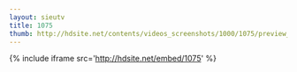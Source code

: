 ```yaml
---
layout: sieutv
title: 1075
thumb: http://hdsite.net/contents/videos_screenshots/1000/1075/preview_360p.mp4.jpg
---
```

{% include iframe src='http://hdsite.net/embed/1075' %}
 
